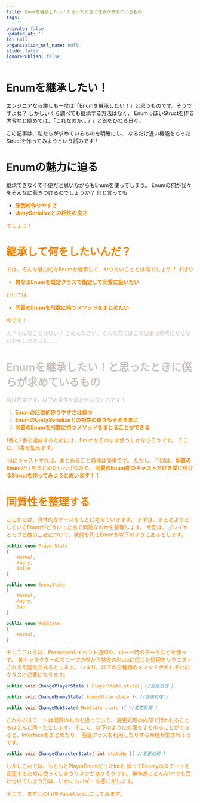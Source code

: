 ```yaml
---
title: Enumを継承したい！と思ったときに僕らが求めているもの
tags:
  - ''
private: false
updated_at: ''
id: null
organization_url_name: null
slide: false
ignorePublish: false
---
```

# Enumを継承したい！
エンジニアなら誰しも一度は「Enumを継承したい！」と思うものです。そうですよね？
しかしいくら調べても継承する方法はなく、
EnumっぽいStructを作る内容など眺めては、「これなのか…？」と首をひねる日々。

この記事は、私たちが求めているものを明確にし、
なるだけ近い機能をもったStructを作ってみようという試みです！

# Enumの魅力に迫る
継承できなくて不便だと思いながらもEnumを使ってしまう。
Enumの何が我々をそんなに惹きつけるのでしょうか？
何と言っても
<ul>
<li><font color=#f08300><strong>圧倒的作りやすさ</strong></color>
<li><font color=#f08300><strong>UnitySerializeとの相性の良さ</strong></color>
</ul>
でしょう！

# 継承して何をしたいんだ？
では、そんな魅力的なEnumを継承して、やりたいこととは何でしょう？
ずばり
<ul>
<li><font color=#f08300><strong>異なるEnumを既定クラスで指定して同質に扱いたい</strong></color>
</ul>
ひいては
<ul>
<li><font color=#f08300><strong>同質のEnumを引数に持つメソッドをまとめたい</strong></color>
</ul>

のです！

<font color=#c8c2be>え？そんなことはない？
<font color=#c8c2be>ごめんなさい、そんな方にはこの記事は参考にならないかもしれません……
</color>

# Enumを継承したい！と思ったときに僕らが求めているもの
話は簡単です。以下の条件を満たせば良いのです！

<ol>
<li><font color=#f08300><strong>Enumの圧倒的作りやすさは保つ</strong></color>
<li><font color=#f08300><strong>EnumのUnitySerializeとの相性の良さもそのままに</strong></color>
<li><font color=#f08300><strong>同質のEnumを引数に持つメソッドをまとることができる</strong></color>
</ol>

1番と2番を達成するためには、Enumをそのまま使うしかなさそうです。
そこに、3番を加えます。

Intにキャストすれば、まとめること自体は簡単です。
ただし、今回は、<font color=#f08300><strong>同質のEnum</strong></font>だけをまとめたいわけなので、
**同質のEnum間のキャストだけを受け付けるStructを作ってみようと思います！！**

# 同質性を整理する
ここからは、具体的なケースをもとに考えていきます。
まずは、まとめようとしているEnumがどういった点で同質なのかを整理します。
今回は、プレイヤーとモブと敵の三者について、状態を司るEnumが以下のようにあるとします。

```csharp
public enum PlayerState
{
    Normal,
    Angry,
    Smile
}

public enum EnemyState
{
    Normal,
    Angry,
    Sad
}

public enum MobState
{
    Normal,
}

```

そしてこれらは、Presenterのイベント通知や、ロード時のデータなどを使って、
各キャラクターのスコープの外から特定のStateに応じた処理をリクエストされる可能性があるとします。
つまり、以下の三種類のメソッドがそれぞれのクラスに必要になります。

```csharp
public void ChangePlayerState ( PlayerState state){ //変更処理 }
```
```csharp
public void ChangeEnemyState( EnemyState state ){ //変更処理 }
```
```csharp
public void ChangeMobState( MobState state ){ //変更処理 }
```

これらのステートは同質のものを扱っていて、
変更処理の内部で行われることもほとんど同一だとします。
そこで、以下のように処理をまとめることができると、Interfaceをまとめたり、
基底クラスを利用したりする余地が生まれそうです。

```csharp
public void ChangeCharacterState( int stateNo ){ //変更処理 }
```

しかしこれでは、もともとPlayerEnumだったIntを
誤ってEnemyのステートを変更するために使ってしまうリスクがありそうです。
無作為にどんなIntでも受け付けてしまう形は、いかにもバギーな感じがします。

そこで、まずこのIntをValueObjectにしてみます。


